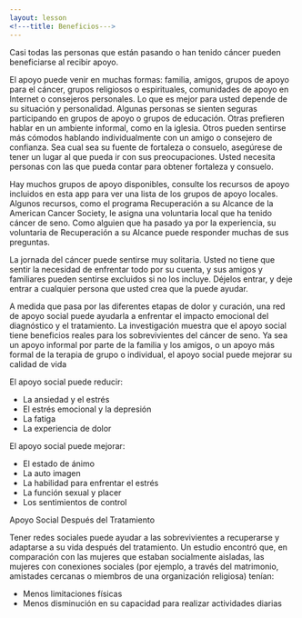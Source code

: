 ```yaml
---
layout: lesson
<!---title: Beneficios--->
---
```


Casi todas las personas que están pasando o han tenido cáncer pueden beneficiarse al recibir apoyo.
    
El apoyo puede venir en muchas formas: familia, amigos, grupos de apoyo para el cáncer, grupos 
religiosos o espirituales, comunidades de apoyo en Internet o consejeros personales. Lo que es mejor 
para usted depende de su situación y personalidad. Algunas personas se sienten seguras participando en grupos de apoyo o grupos de educación. Otras prefieren hablar en un ambiente informal, como en la iglesia. Otros pueden sentirse más cómodos 
hablando individualmente con un amigo o consejero de confianza. Sea cual sea su fuente de fortaleza o consuelo, asegúrese de tener un lugar al que pueda ir con sus preocupaciones. Usted necesita personas con las que pueda contar para obtener fortaleza y consuelo.

Hay muchos grupos de apoyo disponibles, consulte los recursos de apoyo incluidos en esta app para ver una lista de los grupos de apoyo locales. Algunos recursos, como el programa Recuperación a su Alcance de la American Cancer Society, le asigna una voluntaria local que ha tenido cáncer de seno. Como alguien que ha pasado ya por la experiencia, su voluntaria de Recuperación a su Alcance puede responder 
muchas de sus preguntas. 

La jornada del cáncer puede sentirse muy solitaria. Usted no tiene que sentir la necesidad de enfrentar todo por su cuenta, y sus amigos y familiares pueden sentirse excluidos si no los incluye. Déjelos entrar, y deje entrar a cualquier persona que usted crea que la puede ayudar.

A medida que pasa por las diferentes etapas de dolor y curación, una red de apoyo social puede ayudarla a enfrentar el impacto emocional del diagnóstico y el tratamiento. La investigación muestra que el apoyo social tiene beneficios reales para los sobrevivientes del cáncer de seno. Ya sea un apoyo informal por parte de la familia y los amigos, o un apoyo más formal de la terapia de grupo o individual, el apoyo social puede mejorar su calidad de vida
    
El apoyo social puede reducir: 

* La ansiedad y el estrés
* El estrés emocional y la depresión
* La fatiga
* La experiencia de dolor

El apoyo social puede mejorar:

* El estado de ánimo
* La auto imagen
* La habilidad para enfrentar el estrés 
* La función sexual y placer
* Los sentimientos de control


Apoyo Social Después del Tratamiento 

Tener redes sociales puede ayudar a las sobrevivientes a recuperarse y adaptarse a su vida después del tratamiento. Un estudio encontró que, en comparación con las mujeres que estaban socialmente aisladas, las mujeres con conexiones sociales (por ejemplo, a través del matrimonio, amistades cercanas o miembros de una organización religiosa) tenían:

* Menos limitaciones físicas
* Menos disminución en su capacidad para realizar actividades diarias
